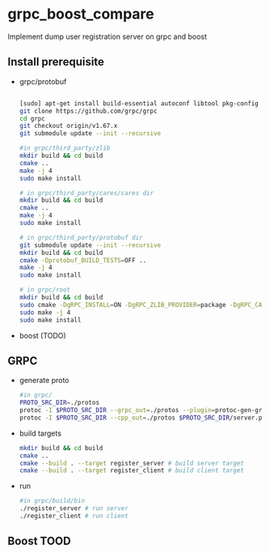 # grpc_boost_compare

Implement dump user registration server on grpc and boost

## Install prerequisite

- grpc/protobuf

    ```sh

    [sudo] apt-get install build-essential autoconf libtool pkg-config libgflags-dev libgtest-dev clang libc++-dev libssl-dev cmake
    git clone https://github.com/grpc/grpc
    cd grpc
    git checkout origin/v1.67.x
    git submodule update --init --recursive

    #in grpc/third_party/zlib
    mkdir build && cd build
    cmake ..
    make -j 4
    sudo make install

    # in grpc/third_party/cares/cares dir
    mkdir build && cd build
    cmake ..
    make -j 4
    sudo make install

    # in grpc/third_party/protobuf dir
    git submodule update --init --recursive
    mkdir build && cd build
    cmake -Dprotobuf_BUILD_TESTS=OFF ..
    make -j 4
    sudo make install

    # in grpc/root
    mkdir build && cd build
    sudo cmake -DgRPC_INSTALL=ON -DgRPC_ZLIB_PROVIDER=package -DgRPC_CARES_PROVIDER=package -DgRPC_PROTOBUF_PROVIDER=package -DgRPC_SSL_PROVIDER=package ..
    sudo make -j 4
    sudo make install

    ```

- boost (TODO)


## GRPC

- generate proto
    ```sh
    #in grpc/
    PROTO_SRC_DIR=./protos
    protoc -I $PROTO_SRC_DIR --grpc_out=./protos --plugin=protoc-gen-grpc=`which grpc_cpp_plugin` $PROTO_SRC_DIR/server.proto  ## generate C++ server side code
    protoc -I $PROTO_SRC_DIR --cpp_out=./protos $PROTO_SRC_DIR/server.proto  ## generate C++ client side code
    ```
- build targets
    ```sh
    mkdir build && cd build
    cmake ..
    cmake --build . --target register_server # build server target
    cmake --build . --target register_client # build client target 
    ```
- run
    ```sh
    #in grpc/build/bin
    ./register_server # run server
    ./register_client # run client
    ```

## Boost TOOD